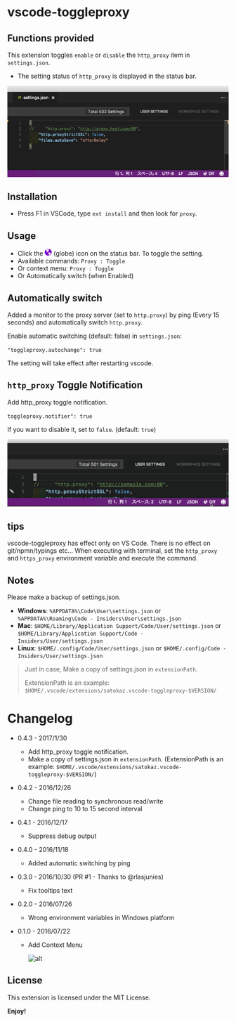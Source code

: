 # vscode-toggleproxy

## Functions provided

This extension toggles `enable` or `disable` the `http_proxy` item in `settings.json`.

* The setting status of `http_proxy` is displayed in the status bar.

![alt](images/toggleproxy.gif)

## Installation

* Press F1 in VSCode, type `ext install` and then look for `proxy`.

## Usage

* Click the <img src="https://raw.githubusercontent.com/satokaz/vscode-toggleProxy/master/images/octicon-globe_128_0_7c05c9_none.png" alt="globe" width="16" height="16"> (globe) icon on the status bar. To toggle the setting.
* Available commands: `Proxy : Toggle`
* Or context menu: `Proxy : Toggle`
* Or Automatically switch (when Enabled)

## Automatically switch

Added a monitor to the proxy server (set to `http.proxy`) by ping (Every 15 seconds) and automatically switch `http.proxy`.

Enable automatic switching (default: false) in `settings.json`:

`"toggleproxy.autochange": true`

The setting will take effect after restarting vscode.

## `http_proxy` Toggle Notification

Add http_proxy toggle notification.

`toggleproxy.notifier": true`

If you want to disable it, set to `false`. (default: `true`)

![](https://raw.githubusercontent.com/satokaz/vscode-toggleProxy/master/images/proxy_notifier_LICEcap.gif)

## tips

vscode-toggleproxy has effect only on VS Code. There is no effect on git/npmn/typings etc...
When executing with terminal, set the `http_proxy` and `https_proxy` environment variable and execute the command.

<!--.bash_profile example: 

```bash
if `ping -c 2 -W 500 proxy.server.com > /dev/null` ; then
  echo 'proxy is alive.'
  export http_proxy="http://proxy.server.com:80"
  export https_proxy="http://proxy.server.com:80"
else
  echo 'proxy is dead.'
  unset http_proxy
  unset https_proxy
fi
```-->

## Notes

Please make a backup of settings.json.

* **Windows**: `%APPDATA%\Code\User\settings.json` or `%APPDATA%\Roaming\Code - Insiders\User\settings.json`
* **Mac**: `$HOME/Library/Application Support/Code/User/settings.json` or `$HOME/Library/Application Support/Code - Insiders/User/settings.json`
* **Linux**: `$HOME/.config/Code/User/settings.json` or `$HOME/.config/Code - Insiders/User/settings.json`

> Just in case, Make a copy of settings.json in `extensionPath`.
>
> ExtensionPath is an example: `$HOME/.vscode/extensions/satokaz.vscode-toggleproxy-$VERSION/`

# Changelog

* 0.4.3 - 2017/1/30
  * Add http_proxy toggle notification. 
  * Make a copy of settings.json in `extensionPath`. (ExtensionPath is an example: `$HOME/.vscode/extensions/satokaz.vscode-toggleproxy-$VERSION/`)

  
* 0.4.2 - 2016/12/26
  * Change file reading to synchronous read/write
  * Change ping to 10 to 15 second interval

* 0.4.1 - 2016/12/17
  * Suppress debug output

* 0.4.0 - 2016/11/18
  * Added automatic switching by ping

* 0.3.0 - 2016/10/30 (PR #1 - Thanks to @rlasjunies)
  * Fix tooltips text 

* 0.2.0 - 2016/07/26 
  * Wrong environment variables in Windows platform

* 0.1.0 - 2016/07/22 
  * Add Context Menu

    ![alt](images/proxy_context.gif)


## License

This extension is licensed under the MIT License.

<!--### For more information-->

**Enjoy!**

